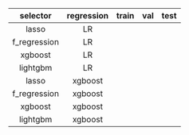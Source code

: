 |   selector   | regression | train | val | test |
|:------------:|:----------:|:-----:|:---:|:----:|
|     lasso    |     LR     |       |     |      |
| f_regression |     LR     |       |     |      |
|    xgboost   |     LR     |       |     |      |
|   lightgbm   |     LR     |       |     |      |
|     lasso    |   xgboost  |       |     |      |
| f_regression |   xgboost  |       |     |      |
|    xgboost   |   xgboost  |       |     |      |
|   lightgbm   |   xgboost  |       |     |      |

